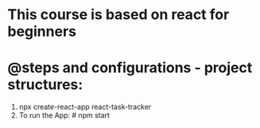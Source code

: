 # This course is based on react for beginners

# @steps and configurations - project structures:

1. npx create-react-app react-task-tracker
2. To run the App: # npm start
